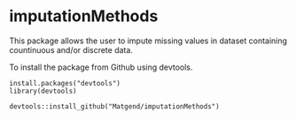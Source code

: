 # imputationMethods

This package allows the user to impute missing values in dataset containing countinuous and/or discrete data.

To install the package from Github using devtools.

```
install.packages("devtools")
library(devtools)

devtools::install_github("Matgend/imputationMethods")
```

